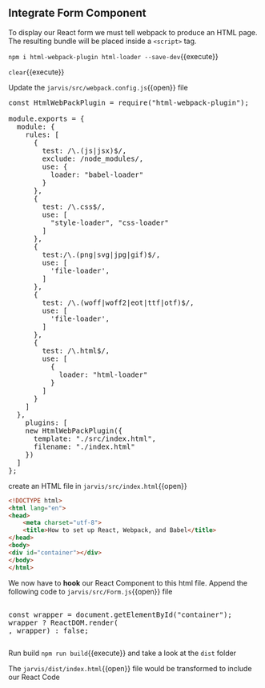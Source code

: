 ## Integrate Form Component

To display our React form we must tell webpack to produce an HTML page. The resulting bundle will be placed inside a `<script>` tag.

`npm i html-webpack-plugin html-loader --save-dev`{{execute}}

`clear`{{execute}}

Update the `jarvis/src/webpack.config.js`{{open}} file

<pre class="file" data-filename="jarvis/src/webpack.config.js" data-target="replace">
const HtmlWebPackPlugin = require("html-webpack-plugin");

module.exports = {
  module: {
    rules: [
      {
        test: /\.(js|jsx)$/,
        exclude: /node_modules/,
        use: {
          loader: "babel-loader"
        }
      },
      {
        test: /\.css$/,
        use: [
          "style-loader", "css-loader"
        ]
      },
      {
        test:/\.(png|svg|jpg|gif)$/,
        use: [
          'file-loader',
        ]
      },
      {
        test: /\.(woff|woff2|eot|ttf|otf)$/,
        use: [
          'file-loader',
        ]
      },
      {
        test: /\.html$/,
        use: [
          {
            loader: "html-loader"
          }
        ]
      }      
    ]
  },
    plugins: [
    new HtmlWebPackPlugin({
      template: "./src/index.html",
      filename: "./index.html"
    })
  ]
};
</pre>

create an HTML file in `jarvis/src/index.html`{{open}}

```html
<!DOCTYPE html>
<html lang="en">
<head>
    <meta charset="utf-8">
    <title>How to set up React, Webpack, and Babel</title>
</head>
<body>
<div id="container"></div>
</body>
</html>
```

We now have to **hook** our React Component to this html file. Append the following code to `jarvis/src/Form.js`{{open}} file

<pre class="file" data-filename="jarvis/src/Form.js" data-target="append">

const wrapper = document.getElementById("container");
wrapper ? ReactDOM.render(<Form />, wrapper) : false;
</pre>

Run build `npm run build`{{execute}} and take a look at the `dist` folder

The `jarvis/dist/index.html`{{open}} file would be transformed to include our React Code
